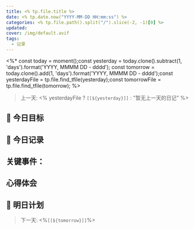 ```yaml
---
title: <% tp.file.title %>
date: <% tp.date.now("YYYY-MM-DD HH:mm:ss") %>
categories: <% tp.file.path().split("/").slice(-2, -1)[0] %>
updated: 
cover: /img/default.avif
tags:
  - 记录
---
```

<%* 
const today = moment();const yesterday = today.clone().subtract(1, 'days').format('YYYY, MMMM DD - dddd'); const tomorrow = today.clone().add(1, 'days').format('YYYY, MMMM DD - dddd');const yesterdayFile = tp.file.find_tfile(yesterday);const tomorrowFile = tp.file.find_tfile(tomorrow); %>
> 上一天: <% yesterdayFile ? `[[${yesterday}]]` : "暂无上一天的日记" %>
## 🌟 今日目标 



## 📝 今日记录

**关键事件**：
- 

心得体会
- 

## 🔮 明日计划


> 下一天:  <%`[[${tomorrow}]]`%>